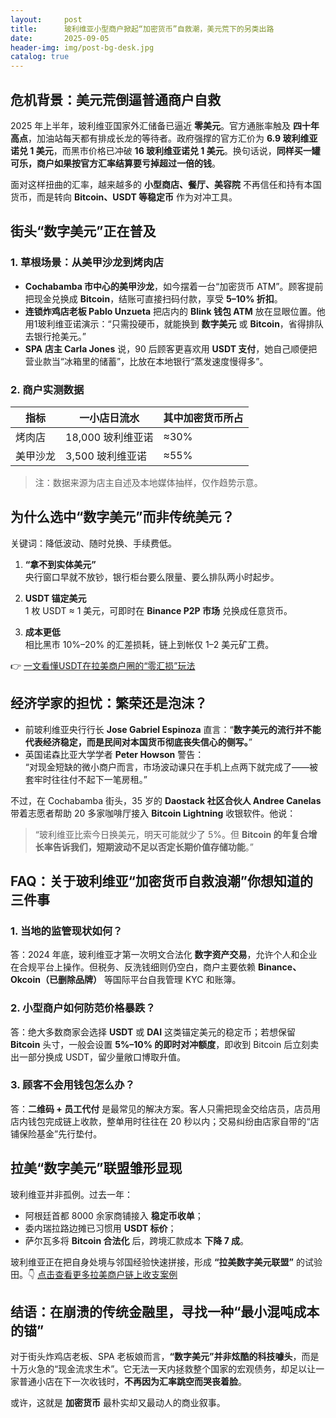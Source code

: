 ```yaml
---
layout:     post
title:      玻利维亚小型商户掀起“加密货币”自救潮，美元荒下的另类出路
date:       2025-09-05
header-img: img/post-bg-desk.jpg
catalog: true
---
```


## 危机背景：美元荒倒逼普通商户自救

2025 年上半年，玻利维亚国家外汇储备已逼近 **零美元**。官方通胀率触及 **四十年高点**，加油站每天都有排成长龙的等待者。政府强撑的官方汇价为 **6.9 玻利维亚诺兑 1 美元**，而黑市价格已冲破 **16 玻利维亚诺兑 1 美元**。换句话说，**同样买一罐可乐，商户如果按官方汇率结算要亏掉超过一倍的钱**。

面对这样扭曲的汇率，越来越多的 **小型商店、餐厅、美容院** 不再信任和持有本国货币，而是转向 **Bitcoin、USDT 等稳定币** 作为对冲工具。

## 街头“数字美元”正在普及

### 1. 草根场景：从美甲沙龙到烤肉店

- **Cochabamba 市中心的美甲沙龙**，如今摆着一台“加密货币 ATM”。顾客提前把现金兑换成 **Bitcoin**，结账可直接扫码付款，享受 **5–10% 折扣**。
- **连锁炸鸡店老板 Pablo Unzueta** 把店内的 **Blink 钱包 ATM** 放在显眼位置。他用1玻利维亚诺演示：“只需投硬币，就能换到 **数字美元** 或 **Bitcoin**，省得排队去银行抢美元。”
- **SPA 店主 Carla Jones** 说，90 后顾客更喜欢用 **USDT 支付**，她自己顺便把营业款当“冰箱里的储蓄”，比放在本地银行“蒸发速度慢得多”。

### 2. 商户实测数据

| 指标 | 一小店日流水 | 其中加密货币所占
----|----|----
烤肉店 | 18,000 玻利维亚诺 | ≈30%
美甲沙龙 | 3,500 玻利维亚诺 | ≈55%

> 注：数据来源为店主自述及本地媒体抽样，仅作趋势示意。

## 为什么选中“数字美元”而非传统美元？

关键词：降低波动、随时兑换、手续费低。

1. **“拿不到实体美元”**  
   央行窗口早就不放钞，银行柜台要么限量、要么排队两小时起步。

2. **USDT 锚定美元**  
   1 枚 USDT ≈ 1 美元，可即时在 **Binance P2P 市场** 兑换成任意货币。

3. **成本更低**  
   相比黑市 10%–20% 的汇差损耗，链上到帐仅 1–2 美元矿工费。

👉 [一文看懂USDT在拉美商户圈的“零汇损”玩法](https://okxdog.com/)

## 经济学家的担忧：繁荣还是泡沫？

- 前玻利维亚央行行长 **Jose Gabriel Espinoza** 直言：“**数字美元的流行并不能代表经济稳定，而是民间对本国货币彻底丧失信心的侧写。**”
- 英国诺森比亚大学学者 **Peter Howson** 警告：  
  “对现金短缺的微小商户而言，市场波动课只在手机上点两下就完成了——被套牢时往往付不起下一笔房租。”

不过，在 Cochabamba 街头，35 岁的 **Daostack 社区合伙人 Andree Canelas** 带着志愿者帮助 20 多家咖啡厅接入 **Bitcoin Lightning** 收银软件。他说：

> “玻利维亚比索今日换美元，明天可能就少了 5%。但 **Bitcoin 的年复合增长率告诉我们，短期波动不足以否定长期价值存储功能**。”

## FAQ：关于玻利维亚“加密货币自救浪潮”你想知道的三件事

### 1. 当地的监管现状如何？
答：2024 年底，玻利维亚才第一次明文合法化 **数字资产交易**，允许个人和企业在合规平台上操作。但税务、反洗钱细则仍空白，商户主要依赖 **Binance、Okcoin（已删除品牌）** 等国际平台自我管理 KYC 和账簿。

### 2. 小型商户如何防范价格暴跌？
答：绝大多数商家会选择 **USDT** 或 **DAI** 这类锚定美元的稳定币；若想保留 **Bitcoin** 头寸，一般会设置 **5%–10% 的即时对冲额度**，即收到 Bitcoin 后立刻卖出一部分换成 USDT，留少量敞口博取升值。

### 3. 顾客不会用钱包怎么办？
答：**二维码 + 员工代付** 是最常见的解决方案。客人只需把现金交给店员，店员用店内钱包完成链上收款，整单用时往往在 20 秒以内；交易纠纷由店家自带的“店铺保险基金”先行垫付。

## 拉美“数字美元”联盟雏形显现

玻利维亚并非孤例。过去一年：

- 阿根廷首都 8000 余家商铺接入 **稳定币收单**；
- 委内瑞拉路边摊已习惯用 **USDT 标价**；
- 萨尔瓦多将 **Bitcoin 合法化** 后，跨境汇款成本 **下降 7 成**。

玻利维亚正在把自身处境与邻国经验快速拼接，形成 **“拉美数字美元联盟”** 的试验田。👇 [点击查看更多拉美商户链上收支案例](https://okxdog.com/)

## 结语：在崩溃的传统金融里，寻找一种“最小混吨成本的锚”

对于街头炸鸡店老板、SPA 老板娘而言，**“数字美元”并非炫酷的科技噱头**，而是十万火急的“现金流求生术”。它无法一天内拯救整个国家的宏观债务，却足以让一家普通小店在下一次收钱时，**不再因为汇率跳空而哭丧着脸**。

或许，这就是 **加密货币** 最朴实却又最动人的商业叙事。
